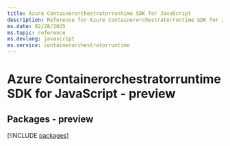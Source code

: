 ```yaml
---
title: Azure Containerorchestratorruntime SDK for JavaScript
description: Reference for Azure Containerorchestratorruntime SDK for JavaScript
ms.date: 02/28/2025
ms.topic: reference
ms.devlang: javascript
ms.service: containerorchestratorruntime
---
```

# Azure Containerorchestratorruntime SDK for JavaScript - preview
## Packages - preview
[!INCLUDE [packages](containerorchestratorruntime-index.md)]